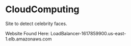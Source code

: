 # CloudComputing
Site to detect celebrity faces.

Website Found Here: LoadBalancer-1617859900.us-east-1.elb.amazonaws.com
